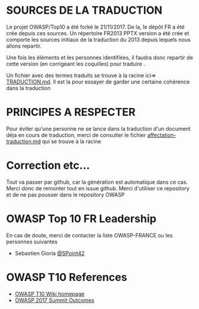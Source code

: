 # SOURCES DE LA TRADUCTION 
Le projet OWASP/Top10 a été forké le 21/11/2017. De la, le dépôt FR a été crée depuis ces sources.
Un répertoire FR2013 PPTX version a été crée et comporte les sources initiaux de la traduction du 2013 depuis lequels nous allons repartir.

Une fois les éléments et les personnes identifiées, il faudra donc repartir de cette version (en corrigeant les coquilles) pour traduire .

Un fichier avec des termes traduits se trouve à la racine ici=> [TRADUCTION.md](https://github.com/SPoint42/Top10/blob/FR-2017-translation/TRADUCTION.md). Il est la pour essayer de garder une certaine cohérence dans la traduction


# PRINCIPES A RESPECTER
Pour éviter qu'une personne ne se lance dans la traduction d'un document déja en cours de traduction, merci de consulter le fichier [affectation-traduction.md](https://github.com/SPoint42/Top10/blob/FR-2017-translation/affectation-traduction.md) qui se trouve à la racine 

# Correction etc...
Tout va passer par github, car la génération est automatique dans ce cas. Merci donc de remonter tout en issue github.
Merci d'utiliser ce repository et de ne pas pousser dans le repository OWASP 


# OWASP Top 10 FR Leadership

En cas de doute, merci de contacter la liste OWASP-FRANCE ou les personnes suivantes
* Sebastien Gioria [@SPoint42](https://github.com/Spoint42)

# OWASP T10 References
- [OWASP T10 Wiki homepage](https://wiki.owasp.org/index.php/Category:OWASP_Top_Ten_Project)
- [OWASP 2017 Summit Outcomes](https://owaspsummit.org/Outcomes/Owasp-Top-10-2017/Owasp-Top-10-2017.html)
